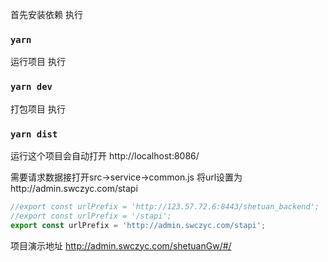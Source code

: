 首先安装依赖 执行
### `yarn`

运行项目 执行

### `yarn dev`

打包项目 执行

### `yarn dist`

运行这个项目会自动打开
http://localhost:8086/

需要请求数据接打开src->service->common.js
将url设置为http://admin.swczyc.com/stapi
```js
//export const urlPrefix = 'http://123.57.72.6:8443/shetuan_backend';
//export const urlPrefix = '/stapi';
export const urlPrefix = 'http://admin.swczyc.com/stapi';
```

项目演示地址
http://admin.swczyc.com/shetuanGw/#/
